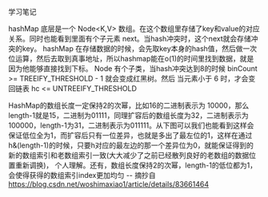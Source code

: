 学习笔记

hashMap 底层是一个 Node<K,V> 数组。在这个数组里存储了key和value的对应关系。同时也能看到里面有个子元素 next。当hash冲突时，这个next就会存储冲突的key。
hashMap 在存储数据的时候，会先取key本身的hash值，然后做一次位运算，然后去取到真事地址，所以hashmap能在o(1)的时间里找到数据，就是因为他能够直接找到下标。
Node 有个子类，当hash冲突达到8的时候 binCount >= TREEIFY_THRESHOLD - 1 就会变成红黑树。然后 当元素小于 6 时，才会变回链表 hc <= UNTREEIFY_THRESHOLD

HashMap的数组长度一定保持2的次幂，比如16的二进制表示为 10000，那么length-1就是15，二进制为01111，同理扩容后的数组长度为32，二进制表示为100000，length-1为31，二进制表示为011111。从下图可以我们也能看到这样会保证低位全为1，而扩容后只有一位差异，也就是多出了最左位的1，这样在通过 h&(length-1)的时候，只要h对应的最左边的那一个差异位为0，就能保证得到的新的数组索引和老数组索引一致(大大减少了之前已经散列良好的老数组的数据位置重新调换)，
个人理解。还有，数组长度保持2的次幂，length-1的低位都为1，会使得获得的数组索引index更加均匀  -- 摘抄自 https://blog.csdn.net/woshimaxiao1/article/details/83661464